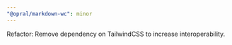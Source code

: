```yaml
---
"@opral/markdown-wc": minor
---
```


Refactor: Remove dependency on TailwindCSS to increase interoperability.
